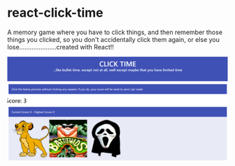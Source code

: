 # react-click-time
A memory game where you have to click things, and then remember those things you clicked, so you don't accidentally click them again, or else you lose.....................created with React!!

![ReactClickTimeScreenshot](/clicktime/public/images/ReactClickTime.png)
